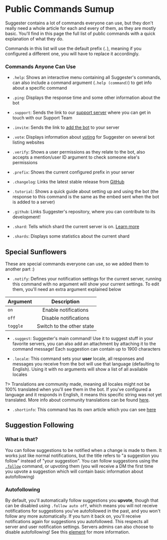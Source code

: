 # Public Commands Sumup
Suggester contains a lot of commands everyone can use, but they don't really need a whole article for each and every of them, as they are mostly basic. You'll find in this page the full list of public commands with a quick explanation of what they do.

Commands in this list will use the default prefix (`.`), meaning if you configured a different one, you will have to replace it accordingly.

### Commands Anyone Can Use

- `.help`: Shows an interactive menu containing all Suggester's commands, can also include a command argument (`.help (command)`) to get info about a specific command

- `.ping`: Displays the response time and some other information about the bot

- `.support`: Sends the link to our [support server](https://suggester.js.org/support) where you can get in touch with our Support Team

- `.invite`: Sends the link to [add the bot](https://suggester.js.org/invite) to your server

- `.vote`: Displays information about [voting](topics/supporting.md) for Suggester on several bot listing websites 

- `.verify`: Shows a user permissions as they relate to the bot, also accepts a mention/user ID argument to check someone else's permissions

- `.prefix`: Shows the current configured prefix in your server

- `.changelog`: Links the latest stable release from [GitHub](https://github.com/Suggester/Suggester/releases/latest)

- `.tutorial`: Shows a quick guide about setting up and using the bot (the response to this command is the same as the embed sent when the bot is added to a server)

- `.github`: Links Suggester's repository, where you can contribute to its development!

- `.shard`: Tells which shard the current server is on. [Learn more](https://discord.com/developers/docs/topics/gateway#sharding)
- `.shards`: Displays some statistics about the current shard

## Special Sunflowers

These are special commands everyone can use, so we added them to another part :)

- `.notify`: Defines your notification settings for the current server, running this command with no argument will show your current settings. To edit them, you'll need an extra argument explained below

| Argument              |                Description                   |
|-----------------------|:--------------------------------------------:|
| `on`                  | Enable notifications                         |
| `off`                 | Disable notifications                        |
| `toggle`              | Switch to the other state                    |
  
- `.suggest`: Suggester's main command! Use it to suggest stuff in your favorite servers, you can also add an attachment by attaching it to the command message! Each suggestion can contain up to 1900 characters

- `.locale`: This command sets your **user** locale, all responses and messages you receive from the bot will use that language (defaulting to English). Using it with no arguments will show a list of all available locales

?> Translations are community made, meaning all locales might not be 100% translated when you'll see them in the bot. If you've configured a language and it responds in English, it means this specific string was not yet translated. More info about community translations can be found [here](community-programs?id=🌐-translating-suggester). 

- `.shortinfo`: This command has its own article which you can see [here](topics/shortinfo.md)



## Suggestion Following

### What is that?
You can follow suggestions to be notified when a change is made to them. It works just like normal notifications, but the title refers to "a suggestion you follow" instead of "your suggestion". You can follow suggestions using the [`.follow`](topics/follow.md) command, or upvoting them (you will receive a DM the first time you upvote a suggestion which will contain basic information about autofollowing)

### Autofollowing 
By default, you'll automatically follow suggestions you **upvote**, though that can be disabled using `.follow auto off`, which means you will not receive notifications for suggestions you've autofollowed in the past, and you won't follow any more automatically. If you turn it back on, you'll receive notifications again for suggestions you autofollowed. This respects all server and user notification settings.
Servers admins can also choose to disable autofollowing! See this [element](config/autofollowing.md) for more information.  











